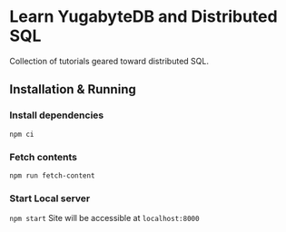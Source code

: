 # Learn YugabyteDB and Distributed SQL
Collection of tutorials geared toward distributed SQL.

## Installation & Running

### Install dependencies
`npm ci`

### Fetch contents
`npm run fetch-content`

### Start Local server
`npm start` Site will be accessible at `localhost:8000`
